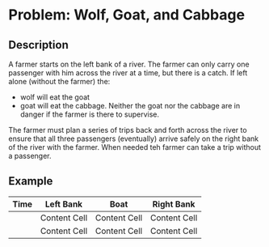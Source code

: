 # Problem: Wolf, Goat, and Cabbage

## Description

A farmer starts on the left bank of a river. The farmer can only carry one passenger with him across the river at a time, but there is a catch. If left alone (without the farmer) the:
* wolf will eat the goat
* goat will eat the cabbage.
Neither the goat nor the cabbage are in danger if the farmer is there to supervise.

The farmer must plan a series of trips back and forth across the river to ensure that all three passengers (eventually) arrive safely on the right bank of the river with the farmer. When needed teh farmer can take a trip without a passenger.

## Example

|  Time  | Left Bank  | Boat | Right Bank |
| ------------- | ------------- | ------------- | ------------- |
|  | Content Cell  | Content Cell  | Content Cell  |
|  | Content Cell  | Content Cell  | Content Cell  |

